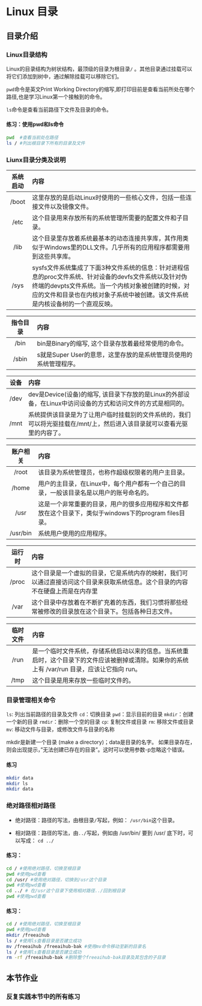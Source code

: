 # Linux 目录
## 目录介绍
### Linux目录结构
Linux的目录结构为树状结构，最顶级的目录为根目录`/` 。其他目录通过挂载可以将它们添加到树中，通过解除挂载可以移除它们。

`pwd`命令是英文Print Working Directory的缩写,即打印目前是查看当前所处在哪个路径,也是学习Linux第一个接触到的命令。

`ls`命令是查看当前路径下文件及目录的命令。

#### 练习：使用pwd和ls命令
```bash
pwd  #查看当前处在路径
ls / #列出根目录下所有的目录及文件
```

### Liunx目录分类及说明 

|系统启动|内容|
|:---:|:---|
|/boot|这里存放的是启动Linux时使用的一些核心文件，包括一些连接文件以及镜像文件。|
|/etc|这个目录用来存放所有的系统管理所需要的配置文件和子目录。|
|/lib|这个目录里存放着系统最基本的动态连接共享库，其作用类似于Windows里的DLL文件。几乎所有的应用程序都需要用到这些共享库。|
|/sys|sysfs文件系统集成了下面3种文件系统的信息：针对进程信息的proc文件系统、针对设备的devfs文件系统以及针对伪终端的devpts文件系统。当一个内核对象被创建的时候，对应的文件和目录也在内核对象子系统中被创建。该文件系统是内核设备树的一个直观反映。|

|指令目录|内容|
|:---:|:---|
|/bin|bin是Binary的缩写, 这个目录存放着最经常使用的命令。|
|/sbin|s就是Super User的意思，这里存放的是系统管理员使用的系统管理程序。|


|设备|内容|
|:---:|:---|
|/dev |dev是Device(设备)的缩写, 该目录下存放的是Linux的外部设备，在Linux中访问设备的方式和访问文件的方式是相同的。|
|/mnt|系统提供该目录是为了让用户临时挂载别的文件系统的，我们可以将光驱挂载在/mnt/上，然后进入该目录就可以查看光驱里的内容了。|


|账户相关|内容|
|:---:|:---|
|/root|该目录为系统管理员，也称作超级权限者的用户主目录。|
|/home|用户的主目录，在Linux中，每个用户都有一个自己的目录，一般该目录名是以用户的账号命名的。|
|/usr|这是一个非常重要的目录，用户的很多应用程序和文件都放在这个目录下，类似于windows下的program files目录。|
|/usr/bin|系统用户使用的应用程序。|


|运行时|内容|
|:---:|:---|
|/proc|这个目录是一个虚拟的目录，它是系统内存的映射，我们可以通过直接访问这个目录来获取系统信息。这个目录的内容不在硬盘上而是在内存里|
|/var|这个目录中存放着在不断扩充着的东西，我们习惯将那些经常被修改的目录放在这个目录下。包括各种日志文件。|

|临时文件|内容|
|:---:|:---|
|/run|是一个临时文件系统，存储系统启动以来的信息。当系统重启时，这个目录下的文件应该被删掉或清除。如果你的系统上有 /var/run 目录，应该让它指向 run。|
|/tmp|这个目录是用来存放一些临时文件的。|


### 目录管理相关命令

`ls`: 列出当前路径的目录及文件
`cd`：切换目录
`pwd`：显示目前的目录
`mkdir`：创建一个新的目录
`rmdir`：删除一个空的目录
`cp`: 复制文件或目录
`rm`: 移除文件或目录
`mv`: 移动文件与目录，或修改文件与目录的名称


mkdir是新建一个目录 (make a directory)；data是目录的名字。 如果目录存在，则会出现提示，”无法创建已存在的目录”。这时可以使用参数-p忽略这个错误。
#### 练习
```bash
mkdir data
mkdir ls
mkdir data
```
### 绝对路径相对路径

- 绝对路径：路径的写法，由根目录`/`写起，例如： `/usr/bin`这个目录。

- 相对路径：路径的写法，由`../`写起，例如由 /usr/bin/ 要到 /usr/ 底下时，可以写成： `cd ../`

#### 练习：
```bash
cd / #使用绝对路径，切换至根目录
pwd #使用pwd查看
cd /usr/ #使用绝对路径，切换到/usr这个目录
pwd #使用pwd查看
cd ../ # 在/usr这个目录下使用相对路径../回到根目录
pwd #使用pwd查看
```

#### 练习：
```bash
cd / #使用绝对路径，切换至根目录
pwd #使用pwd查看
mkdir /freeaihub
ls / #使用ls查看目录是否建立成功
mv /freeaihub /freeaihub-bak #使用mv命令移动至新的目录名
ls / #使用ls查看目录是否建立成功
rm -rf /freeaihub-bak #删除整个freeaihub-bak目录及其包含的子目录
```


## 本节作业
### 反复实践本节中的所有练习
